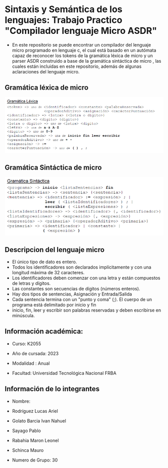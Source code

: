 # Sintaxis y Semántica de los lenguajes: Trabajo Practico "Compilador lenguaje Micro ASDR"

- En este repositorio se puede encontrar un compilador del lenguaje micro programado en lenguaje c, el cual está basado en un autómata capaz de reconocer los tokens de la gramática léxica de micro y un parser ASDR construido a base de la gramática sintáctica de micro , las cuales están incluidas en este repositorio, además de algunas aclaraciones del lenguaje micro.

## Gramática léxica de micro

![Gramática Léxica](image.png)

## Gramática Sintáctica de micro

![Gramática sintáctica](image-1.png)

## Descripcion del lenguaje micro

- El único tipo de dato es entero.
- Todos los identificadores son declarados implícitamente y con una
longitud máxima de 32 caracteres.
- Los identificadores deben comenzar con una letra y están compuestos
de letras y dígitos.
- Las constantes son secuencias de dígitos (números enteros).
- Hay dos tipos de sentencias, Asignación y Entrada/Salida
- Cada sentencia termina con un "punto y coma" (;). El cuerpo de un
programa está delimitado por inicio y fin
- inicio, fin, leer y escribir son palabras reservadas y deben
escribirse en minúscula.

## Información académica:

- Curso: K2055

- Año de cursada: 2023

- Modalidad : Anual

- Facultad: Universidad Tecnológica Nacional FRBA

## Información de lo integrantes

- Nombre:

- Rodríguez Lucas Ariel

- Golato Barcia Ivan Nahuel

- Sayago Pablo

- Rabahia Maron Leonel

- Schinca Mauro

- Numero de Grupo: 30